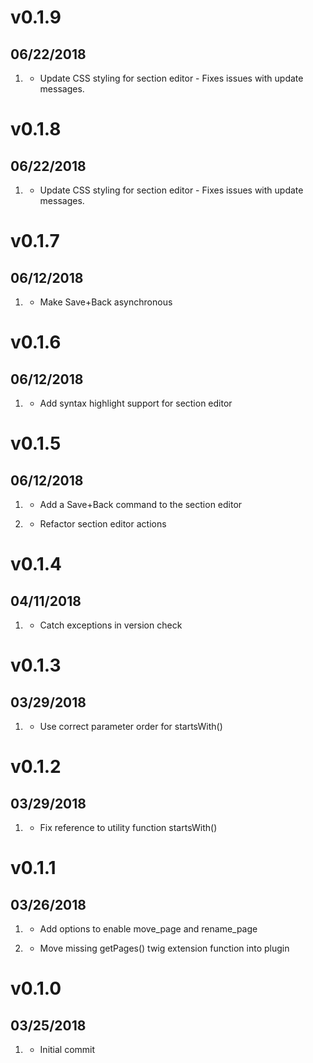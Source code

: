 # v0.1.9
##  06/22/2018

1. [](#bugfix)
    * Update CSS styling for section editor - Fixes issues with update messages.
# v0.1.8

##  06/22/2018

1. [](#bugfix)
    * Update CSS styling for section editor - Fixes issues with update messages.

# v0.1.7
##  06/12/2018

1. [](#bugfix)
    * Make Save+Back asynchronous

# v0.1.6
##  06/12/2018

1. [](#new)
    * Add syntax highlight support for section editor
    
# v0.1.5
##  06/12/2018

1. [](#feature)
    * Add a Save+Back command to the section editor
    
2. [](#task)
    * Refactor section editor actions

# v0.1.4
##  04/11/2018

1. [](#bugfix)
    * Catch exceptions in version check 

# v0.1.3
##  03/29/2018

1. [](#bugfix)
    * Use correct parameter order for startsWith()

# v0.1.2
##  03/29/2018

1. [](#bugfix)
    * Fix reference to utility function startsWith()
    
# v0.1.1
##  03/26/2018

1. [](#new)
    * Add options to enable move_page and rename_page
    
2. [](#bugfix)
    * Move missing getPages() twig extension function into plugin    
    
# v0.1.0
##  03/25/2018

1. [](#new)
    * Initial commit
